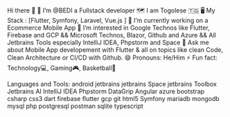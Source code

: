  Hi there 👋
👋 I’m @BEDI a Fullstack developer
🗺️ I am Togolese 🇹🇬
🖥️ My Stack : [Flutter, Symfony, Laravel, Vue.js ]
🔭 I’m currently working on a Ecommerce Mobile App
👀 I’m interested in Google Technos like Flutter, Firebase and GCP && Microsoft Technos, Blazor, Github and Azure && All Jetbrains Tools especially IntelliJ IDEA, Phpstorm and Space
💬 Ask me about Mobile App developement with Flutter & all on topics like clean Code, Clean Architecture or CI/CD with Github.
😄 Pronouns: He/Him
⚡ Fun fact: Technology💻, Gaming🎮, Basketball🏀

Languages and Tools:
android jetbrains jetbrains Space jetbrains Toolbox Jetbrains AI IntelliJ IDEA Phpstorm  DataGrip Angular azure bootstrap csharp css3 dart firebase flutter gcp git html5 Symfony mariadb mongodb mysql php postgresql postman sqlite typescript






